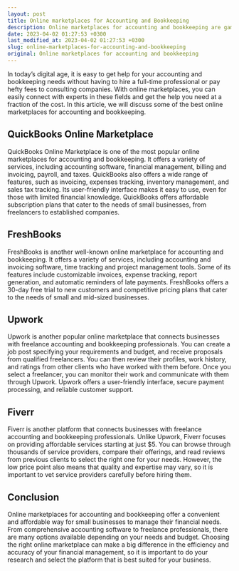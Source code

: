 ```yaml
---
layout: post
title: Online marketplaces for Accounting and Bookkeeping
description: Online marketplaces for accounting and bookkeeping are game changers for small businesses. Discover the different platforms and their advantages.
date: 2023-04-02 01:27:53 +0300
last_modified_at: 2023-04-02 01:27:53 +0300
slug: online-marketplaces-for-accounting-and-bookkeeping
original: Online marketplaces for accounting and bookkeeping
---
```

In today’s digital age, it is easy to get help for your accounting and bookkeeping needs without having to hire a full-time professional or pay hefty fees to consulting companies. With online marketplaces, you can easily connect with experts in these fields and get the help you need at a fraction of the cost. In this article, we will discuss some of the best online marketplaces for accounting and bookkeeping.

## QuickBooks Online Marketplace

QuickBooks Online Marketplace is one of the most popular online marketplaces for accounting and bookkeeping. It offers a variety of services, including accounting software, financial management, billing and invoicing, payroll, and taxes. QuickBooks also offers a wide range of features, such as invoicing, expenses tracking, inventory management, and sales tax tracking. Its user-friendly interface makes it easy to use, even for those with limited financial knowledge. QuickBooks offers affordable subscription plans that cater to the needs of small businesses, from freelancers to established companies.

## FreshBooks

FreshBooks is another well-known online marketplace for accounting and bookkeeping. It offers a variety of services, including accounting and invoicing software, time tracking and project management tools. Some of its features include customizable invoices, expense tracking, report generation, and automatic reminders of late payments. FreshBooks offers a 30-day free trial to new customers and competitive pricing plans that cater to the needs of small and mid-sized businesses.

## Upwork

Upwork is another popular online marketplace that connects businesses with freelance accounting and bookkeeping professionals. You can create a job post specifying your requirements and budget, and receive proposals from qualified freelancers. You can then review their profiles, work history, and ratings from other clients who have worked with them before. Once you select a freelancer, you can monitor their work and communicate with them through Upwork. Upwork offers a user-friendly interface, secure payment processing, and reliable customer support.

## Fiverr

Fiverr is another platform that connects businesses with freelance accounting and bookkeeping professionals. Unlike Upwork, Fiverr focuses on providing affordable services starting at just $5. You can browse through thousands of service providers, compare their offerings, and read reviews from previous clients to select the right one for your needs. However, the low price point also means that quality and expertise may vary, so it is important to vet service providers carefully before hiring them.

## Conclusion

Online marketplaces for accounting and bookkeeping offer a convenient and affordable way for small businesses to manage their financial needs. From comprehensive accounting software to freelance professionals, there are many options available depending on your needs and budget. Choosing the right online marketplace can make a big difference in the efficiency and accuracy of your financial management, so it is important to do your research and select the platform that is best suited for your business.